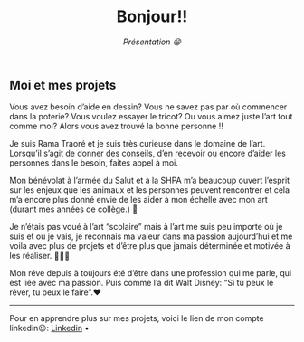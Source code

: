 <header>

<!--
  <<< Author notes: Course header >>>
  Read <https://skills.github.com/quickstart> for more information about how to build courses using this template.
  Include a 1280×640 image, course name in sentence case, and a concise description in emphasis.
  In your repository settings: enable template repository, add your 1280×640 social image, auto delete head branches.
  Next to "About", add description & tags; disable releases, packages, & environments.
  Add your open source license, GitHub uses the MIT license.
-->

# Bonjour!!

_Présentation 😁_

</header>

<!--
  <<< Author notes: Step 1 >>>
  Choose 3-5 steps for your course.
  The first step is always the hardest, so pick something easy!
  Link to docs.github.com for further explanations.
  Encourage users to open new tabs for steps!
-->

## Moi et mes projets

Vous avez besoin d’aide en dessin? Vous ne savez pas par où commencer dans la poterie? Vous voulez essayer le tricot? Ou vous aimez juste l’art tout comme moi? Alors vous avez trouvé la bonne personne ‼️

Je suis Rama Traoré et je suis très curieuse dans le domaine de l’art. Lorsqu’il s’agit de donner des conseils, d’en recevoir ou encore d’aider les personnes dans le besoin, faites appel à moi.

Mon bénévolat à l’armée du Salut et à la SHPA m’a beaucoup ouvert l’esprit sur les enjeux que les animaux et les personnes peuvent rencontrer et cela m’a encore plus donné envie de les aider à mon échelle avec mon art (durant mes années de collège.) 🦾

Je n’étais pas voué à l’art “scolaire” mais à l’art me suis peu importe où je suis et où je vais, je reconnais ma valeur dans ma passion aujourd’hui et me voila avec plus de projets et d’être plus que jamais déterminée et motivée à les réaliser. 👩🏾‍🎨

Mon rêve depuis à toujours été d’être dans une profession qui me parle, qui est liée avec ma passion. Puis comme l’a dit Walt Disney: “Si tu peux le rêver, tu peux le faire”.❤️



<footer>

<!--
  <<< Author notes: Footer >>>
  Add a link to get support, GitHub status page, code of conduct, license link.
-->

---

Pour en apprendre plus sur mes projets, voici le lien de mon compte linkedin😉: [Linkedin](https://www.linkedin.com/in/rama-traoré/) &bull;

</footer>

